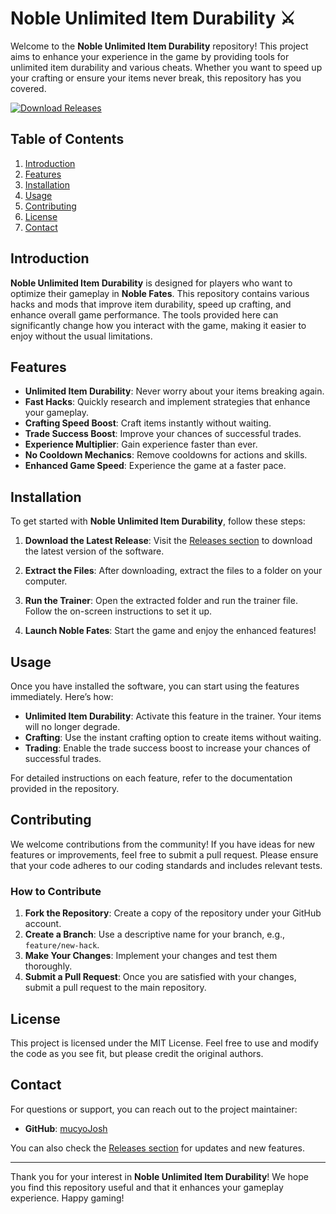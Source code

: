# Noble Unlimited Item Durability ⚔️

Welcome to the **Noble Unlimited Item Durability** repository! This project aims to enhance your experience in the game by providing tools for unlimited item durability and various cheats. Whether you want to speed up your crafting or ensure your items never break, this repository has you covered.

[![Download Releases](https://img.shields.io/badge/Download%20Releases-Click%20Here-brightgreen)](https://github.com/mucyoJosh/Noble-unlimited-item-durability/releases)

## Table of Contents

1. [Introduction](#introduction)
2. [Features](#features)
3. [Installation](#installation)
4. [Usage](#usage)
5. [Contributing](#contributing)
6. [License](#license)
7. [Contact](#contact)

## Introduction

**Noble Unlimited Item Durability** is designed for players who want to optimize their gameplay in **Noble Fates**. This repository contains various hacks and mods that improve item durability, speed up crafting, and enhance overall game performance. The tools provided here can significantly change how you interact with the game, making it easier to enjoy without the usual limitations.

## Features

- **Unlimited Item Durability**: Never worry about your items breaking again.
- **Fast Hacks**: Quickly research and implement strategies that enhance your gameplay.
- **Crafting Speed Boost**: Craft items instantly without waiting.
- **Trade Success Boost**: Improve your chances of successful trades.
- **Experience Multiplier**: Gain experience faster than ever.
- **No Cooldown Mechanics**: Remove cooldowns for actions and skills.
- **Enhanced Game Speed**: Experience the game at a faster pace.

## Installation

To get started with **Noble Unlimited Item Durability**, follow these steps:

1. **Download the Latest Release**: Visit the [Releases section](https://github.com/mucyoJosh/Noble-unlimited-item-durability/releases) to download the latest version of the software. 

2. **Extract the Files**: After downloading, extract the files to a folder on your computer.

3. **Run the Trainer**: Open the extracted folder and run the trainer file. Follow the on-screen instructions to set it up.

4. **Launch Noble Fates**: Start the game and enjoy the enhanced features!

## Usage

Once you have installed the software, you can start using the features immediately. Here’s how:

- **Unlimited Item Durability**: Activate this feature in the trainer. Your items will no longer degrade.
- **Crafting**: Use the instant crafting option to create items without waiting.
- **Trading**: Enable the trade success boost to increase your chances of successful trades.

For detailed instructions on each feature, refer to the documentation provided in the repository.

## Contributing

We welcome contributions from the community! If you have ideas for new features or improvements, feel free to submit a pull request. Please ensure that your code adheres to our coding standards and includes relevant tests.

### How to Contribute

1. **Fork the Repository**: Create a copy of the repository under your GitHub account.
2. **Create a Branch**: Use a descriptive name for your branch, e.g., `feature/new-hack`.
3. **Make Your Changes**: Implement your changes and test them thoroughly.
4. **Submit a Pull Request**: Once you are satisfied with your changes, submit a pull request to the main repository.

## License

This project is licensed under the MIT License. Feel free to use and modify the code as you see fit, but please credit the original authors.

## Contact

For questions or support, you can reach out to the project maintainer:

- **GitHub**: [mucyoJosh](https://github.com/mucyoJosh)

You can also check the [Releases section](https://github.com/mucyoJosh/Noble-unlimited-item-durability/releases) for updates and new features.

---

Thank you for your interest in **Noble Unlimited Item Durability**! We hope you find this repository useful and that it enhances your gameplay experience. Happy gaming!